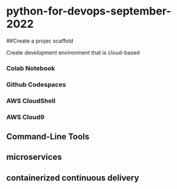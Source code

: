# python-for-devops-september-2022

##Create a projec scaffold

Create development environment that is cloud-based

### Colab Notebook
### Github Codespaces
### AWS CloudShell
### AWS Cloud9


## Command-Line Tools

## microservices

## containerized continuous delivery
